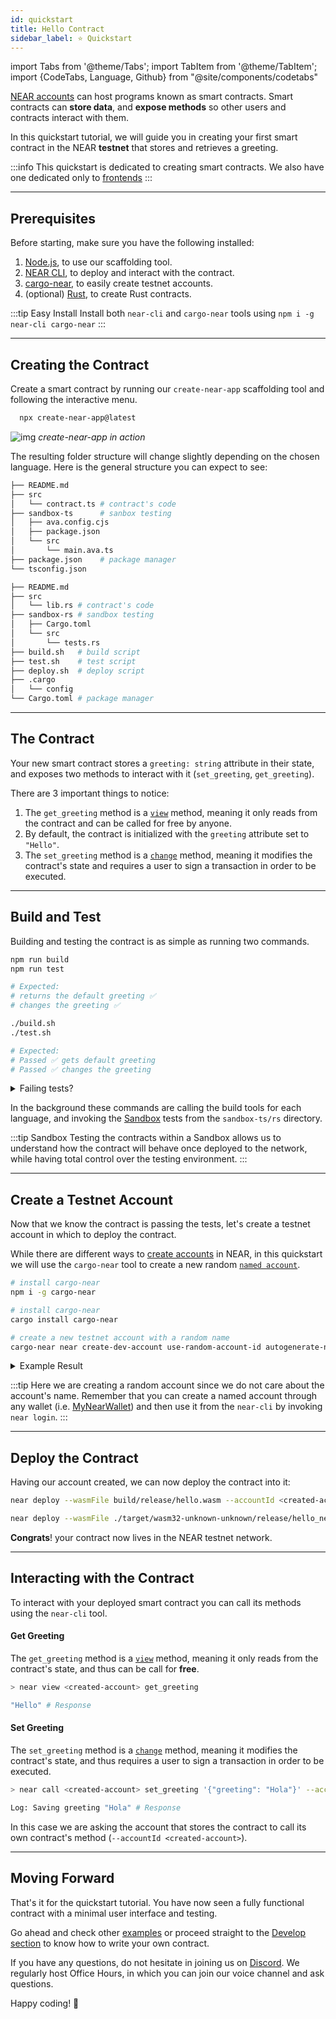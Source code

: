 ```yaml
---
id: quickstart
title: Hello Contract 
sidebar_label: ⭐ Quickstart
---
```

import Tabs from '@theme/Tabs';
import TabItem from '@theme/TabItem';
import {CodeTabs, Language, Github} from "@site/components/codetabs"

[NEAR accounts](../../1.concepts/basics/accounts/introduction.md) can host programs known as smart contracts. Smart contracts can **store data**, and **expose methods** so other users and contracts interact with them. 

In this quickstart tutorial, we will guide you in creating your first smart contract in the NEAR **testnet** that stores and retrieves a greeting.


:::info
This quickstart is dedicated to creating smart contracts. We also have one dedicated only to [frontends](../integrate/quickstart.md)
:::

---

## Prerequisites

Before starting, make sure you have the following installed:
 
1. [Node.js](https://nodejs.org/en/download), to use our scaffolding tool.
2. [NEAR CLI](/tools/near-cli#installation), to deploy and interact with the contract.
3. [cargo-near](https://github.com/near/cargo-near), to easily create testnet accounts.
4. (optional) [Rust](https://www.Rust-lang.org/tools/install), to create Rust contracts.

:::tip Easy Install
Install both `near-cli` and `cargo-near` tools using `npm i -g near-cli cargo-near`
:::

---

## Creating the Contract

Create a smart contract by running our `create-near-app` scaffolding tool and following the interactive menu. 

```bash 
  npx create-near-app@latest
```

![img](@site/static/docs/hello-near-contracts.gif)
*create-near-app in action*

The resulting folder structure will change slightly depending on the chosen language. Here is the general structure you can expect to see:

<Tabs>
  <TabItem value="🌐 JavaScript">

```bash
├── README.md
├── src
│   └── contract.ts # contract's code
├── sandbox-ts      # sanbox testing
│   ├── ava.config.cjs
│   ├── package.json
│   └── src
│       └── main.ava.ts
├── package.json    # package manager
└── tsconfig.json
```

  </TabItem>
  <TabItem value="🦀 Rust">

```bash
├── README.md
├── src
│   └── lib.rs # contract's code
├── sandbox-rs # sandbox testing
│   ├── Cargo.toml
│   └── src
│       └── tests.rs
├── build.sh   # build script
├── test.sh    # test script
├── deploy.sh  # deploy script
├── .cargo
│   └── config
└── Cargo.toml # package manager
```

  </TabItem>
</Tabs>

---

## The Contract
Your new smart contract stores a `greeting: string` attribute in their state, and exposes two methods to interact with it (`set_greeting`, `get_greeting`). 

<CodeTabs>
  <Language value="🌐 JavaScript" language="js">
    <Github fname="index.js"
            url="https://github.com/near-examples/hello-near-js/blob/master/contract/src/contract.ts"
            start="3" end="18" />
  </Language>
  <Language value="🦀 Rust" language="rust">
    <Github fname="lib.rs"
            url="https://github.com/near-examples/hello-near-rs/blob/main/contract/src/lib.rs"
            start="4" end="36" />
  </Language>
</CodeTabs>

There are 3 important things to notice:
1. The `get_greeting` method is a [`view`](./anatomy.md#public-methods) method, meaning it only reads from the contract and can be called for free by anyone.
2. By default, the contract is initialized with the `greeting` attribute set to `"Hello"`.
3. The `set_greeting` method is a [`change`](./anatomy.md#public-methods) method, meaning it modifies the contract's state and requires a user to sign a transaction in order to be executed.

---

## Build and Test

Building and testing the contract is as simple as running two commands.

<Tabs>
  <TabItem value="🌐 JavaScript">

  ```bash
  npm run build
  npm run test

  # Expected:
  # returns the default greeting ✅
  # changes the greeting ✅
  ```

  </TabItem>
  <TabItem value="🦀 Rust">

  ```bash
  ./build.sh
  ./test.sh

  # Expected:
  # Passed ✅ gets default greeting
  # Passed ✅ changes the greeting
  ```
  
  </TabItem>
</Tabs>

<details>
<summary> Failing tests? </summary>

If the tests are failing, make sure that you are using `node v16` and the `toolchain v1.69` in `rust`. You can always use

- `nvm use 16` to switch to `node v16`
- `rustup default 1.68` to switch to `toolchain v1.69`

</details>

In the background these commands are calling the build tools for each language, and invoking the [Sandbox](/develop/testing/integration-test) tests from the `sandbox-ts/rs` directory.

:::tip Sandbox
Testing the contracts within a Sandbox allows us to understand how the contract will behave once deployed to the network, while having total control over the testing environment.
:::

---

## Create a Testnet Account

Now that we know the contract is passing the tests, let's create a testnet account in which to deploy the contract.

While there are different ways to [create accounts](/concepts/basics/accounts/creating-accounts) in NEAR, in this quickstart we will use the `cargo-near` tool to create a new random [`named account`](/concepts/basics/accounts/account-id).

<Tabs>
  <TabItem value="🌐 JavaScript">

  ```bash
  # install cargo-near
  npm i -g cargo-near
  ```

  </TabItem>
  <TabItem value="🦀 Rust">

  ```bash
  # install cargo-near
  cargo install cargo-near
  ```
  
  </TabItem>
</Tabs>

```bash
# create a new testnet account with a random name
cargo-near near create-dev-account use-random-account-id autogenerate-new-keypair save-to-legacy-keychain network-config testnet create
```

<details>
<summary> Example Result </summary>

```bash
New account "lovely-event.testnet" created successfully.
```

</details>

:::tip
Here we are creating a random account since we do not care about the account's name. Remember that you can create a named account through any wallet (i.e. [MyNearWallet](https://testnet.mynearwallet.com)) and then use it from the `near-cli` by invoking `near login`.
:::

---

## Deploy the Contract
Having our account created, we can now deploy the contract into it:

<Tabs>
  <TabItem value="🌐 JavaScript">

  ```bash
  near deploy --wasmFile build/release/hello.wasm --accountId <created-account>
  ```

  </TabItem>
  <TabItem value="🦀 Rust">

  ```bash
  near deploy --wasmFile ./target/wasm32-unknown-unknown/release/hello_near.wasm --accountId <created-account>
  ```
  
  </TabItem>
</Tabs>

**Congrats**! your contract now lives in the NEAR testnet network.

---

## Interacting with the Contract

To interact with your deployed smart contract you can call its methods using the `near-cli` tool.

#### Get Greeting
The `get_greeting` method is a [`view`](./anatomy.md#public-methods) method, meaning it only reads from the contract's state, and thus can be call for **free**.

```bash
> near view <created-account> get_greeting

"Hello" # Response
```

#### Set Greeting
The `set_greeting` method is a [`change`](./anatomy.md#public-methods) method, meaning it modifies the contract's state, and thus requires a user to sign a transaction in order to be executed.

```bash
> near call <created-account> set_greeting '{"greeting": "Hola"}' --accountId <created-account>

Log: Saving greeting "Hola" # Response
```

In this case we are asking the account that stores the contract to call its own contract's method (`--accountId <created-account>`).

---

## Moving Forward

That's it for the quickstart tutorial. You have now seen a fully functional contract with a minimal user interface and testing.

Go ahead and check other [examples](/tutorials/examples/guest-book) or proceed straight to the [Develop section](./anatomy.md) to know how to write your own contract.

If you have any questions, do not hesitate in joining us on [Discord](https://near.chat). We regularly host Office Hours, in which you can join our voice channel and ask questions.

Happy coding! 🚀
